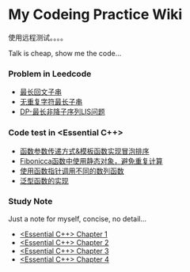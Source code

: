 # My Codeing Practice Wiki

使用远程测试。。。。

Talk is cheap, show me the code...

### Problem in Leedcode
- [最长回文子串](code/longSubPali.cpp)
- [无重复字符最长子串](code/repetitionChar.cpp)
- [DP-最长非降子序列LIS问题](code/LIS.cpp)

### Code test in <Essential C++>
- [函数参数传递方式&模板函数实现冒泡排序](code/callFunction.cpp)
- [Fibonicca函数中使用静态对象，避免重复计算](code/fibonacci.cpp)
- [使用函数指针调用不同的数列函数](code/functionPoint.cpp)
- [泛型函数的实现](code/genericVector.cpp)

### Study Note

Just a note for myself, concise, no detail...

- [<Essential C++> Chapter 1](./doc/Essential-chapter1.md)
- [<Essential C++> Chapter 2](./doc/Essential-chapter2.md)
- [<Essential C++> Chapter 3](./doc/Essential-chapter3.md)
- [<Essential C++> Chapter 4](./doc/Essential-chapter4.md)
